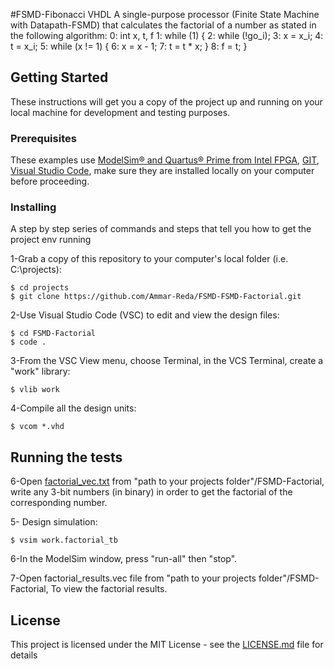 #FSMD-Fibonacci VHDL
A single-purpose processor (Finite State Machine with Datapath-FSMD) that calculates the factorial of a number as stated in the following algorithm:
  0: int x, t, f
  1: while (1) {
  2: while (!go_i);
  3: x = x_i;
  4: t = x_i;
  5: while (x != 1) {
  6: x = x - 1;
  7: t = t * x;
  }
  8: f = t;
  }

## Getting Started

These instructions will get you a copy of the project up and running on your local machine for development and testing purposes.

### Prerequisites

These examples use [ModelSim® and Quartus® Prime from Intel FPGA](http://fpgasoftware.intel.com/?edition=lite), [GIT](https://git-scm.com/download/win), [Visual Studio Code](https://code.visualstudio.com/download), make sure they are installed locally on your computer before proceeding.


### Installing

A step by step series of commands and steps that tell you how to get the project env running


1-Grab a copy of this repository to your computer's local folder (i.e. C:\projects):
```
$ cd projects
$ git clone https://github.com/Ammar-Reda/FSMD-FSMD-Factorial.git
```

2-Use Visual Studio Code (VSC) to edit and view the design files:
```
$ cd FSMD-Factorial
$ code .
```

3-From the VSC View menu, choose Terminal, in the VCS Terminal, create a "work" library:
```
$ vlib work
```
4-Compile all the design units:
```
$ vcom *.vhd
```

## Running the tests

6-Open [factorial_vec.txt](https://github.com/Ammar-Reda/FSMD-Factorial/blob/master/factorial_vec.txt) from "path to your projects folder"/FSMD-Factorial, write any 3-bit numbers (in binary) in order to get the factorial of the corresponding number.

5- Design simulation:
```
$ vsim work.factorial_tb
```

6-In the ModelSim window, press "run-all" then "stop".

7-Open factorial_results.vec file from "path to your projects folder"/FSMD-Factorial, To view the factorial results.
## License

This project is licensed under the MIT License - see the [LICENSE.md](https://github.com/Ammar-Reda/FSMD-Factorial/blob/master/LICENSE) file for details
